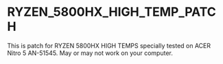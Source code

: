 # RYZEN_5800HX_HIGH_TEMP_PATCH
This is patch for RYZEN 5800HX HIGH TEMPS specially tested on ACER Nitro 5 AN-51545. May or may not work on your computer.
